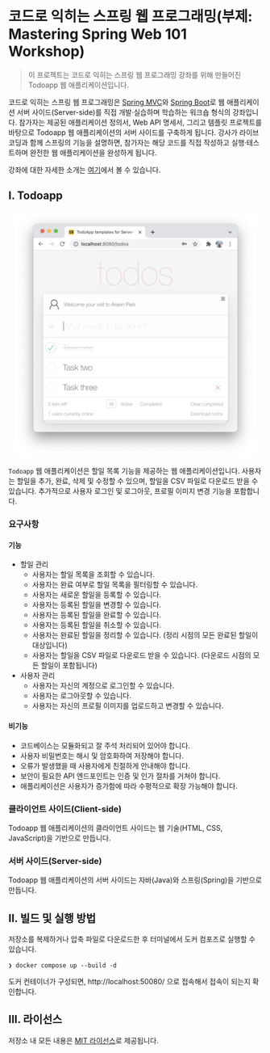 # 코드로 익히는 스프링 웹 프로그래밍(부제: Mastering Spring Web 101 Workshop)

> 이 프로젝트는 코드로 익히는 스프링 웹 프로그래밍 강좌를 위해 만들어진 Todoapp 웹 애플리케이션입니다.

코드로 익히는 스프링 웹 프로그래밍은 [Spring MVC](https://docs.spring.io/spring-framework/docs/current/reference/html/web.html)와 [Spring Boot](https://spring.io/projects/spring-boot)로 웹 애플리케이션 서버 사이드(Server-side)를 직접 개발·실습하며 학습하는 워크숍 형식의 강좌입니다. 참가자는 제공된 애플리케이션 정의서, Web API 명세서, 그리고 템플릿 프로젝트를 바탕으로 Todoapp 웹 애플리케이션의 서버 사이드를 구축하게 됩니다. 강사가 라이브 코딩과 함께 스프링의 기능을 설명하면, 참가자는 해당 코드를 직접 작성하고 실행·테스트하며 완전한 웹 애플리케이션을 완성하게 됩니다.

강좌에 대한 자세한 소개는 [여기](https://edu.nextstep.camp/c/ygVWPEgo)에서 볼 수 있습니다.

## I. Todoapp

<p align="center">
  <img width="480px" src=".README/todoapp.png">
</p>

`Todoapp` 웹 애플리케이션은 할일 목록 기능을 제공하는 웹 애플리케이션입니다. 사용자는 할일을 추가, 완료, 삭제 및 수정할 수 있으며, 할일을 CSV 파일로 다운로드 받을 수 있습니다. 추가적으로 사용자 로그인 및 로그아웃, 프로필 이미지 변경 기능을 포함합니다.

### 요구사항

#### 기능

* 할일 관리
  - 사용자는 할일 목록을 조회할 수 있습니다.
  - 사용자는 완료 여부로 할일 목록을 필터링할 수 있습니다.
  - 사용자는 새로운 할일을 등록할 수 있습니다.
  - 사용자는 등록된 할일을 변경할 수 있습니다.
  - 사용자는 등록된 할일을 완료할 수 있습니다.
  - 사용자는 등록된 할일을 취소할 수 있습니다.
  - 사용자는 완료된 할일을 정리할 수 있습니다. (정리 시점의 모든 완료된 할일이 대상입니다)
  - 사용자는 할일을 CSV 파일로 다운로드 받을 수 있습니다. (다운로드 시점의 모든 할일이 포함됩니다)
* 사용자 관리
  - 사용자는 자신의 계정으로 로그인할 수 있습니다.
  - 사용자는 로그아웃할 수 있습니다.
  - 사용자는 자신의 프로필 이미지를 업로드하고 변경할 수 있습니다.

#### 비기능

* 코드베이스는 모듈화되고 잘 주석 처리되어 있어야 합니다.
* 사용자 비밀번호는 해시 및 암호화하여 저장해야 합니다.
* 오류가 발생했을 때 사용자에게 친절하게 안내해야 합니다.
* 보안이 필요한 API 엔드포인트는 인증 및 인가 절차를 거쳐야 합니다.
* 애플리케이션은 사용자가 증가함에 따라 수평적으로 확장 가능해야 합니다.

### 클라이언트 사이드(Client-side)

Todoapp 웹 애플리케이션의 클라이언트 사이드는 웹 기술(HTML, CSS, JavaScript)을 기반으로 만듭니다.

### 서버 사이드(Server-side)

Todoapp 웹 애플리케이션의 서버 사이드는 자바(Java)와 스프링(Spring)을 기반으로 만듭니다.

## II. 빌드 및 실행 방법

저장소를 복제하거나 압축 파일로 다운로드한 후 터미널에서 도커 컴포즈로 실행할 수 있습니다.

```
❯ docker compose up --build -d
```

도커 컨테이너가 구성되면, http://localhost:50080/ 으로 접속해서 접속이 되는지 확인합니다.

## III. 라이선스
저장소 내 모든 내용은 [MIT 라이선스](LICENSE.md)로 제공됩니다.
